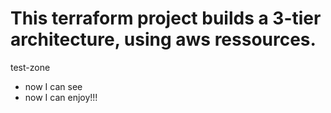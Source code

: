 # This terraform project builds a 3-tier architecture, using aws ressources.
test-zone
- now I can see
- now I can enjoy!!!
